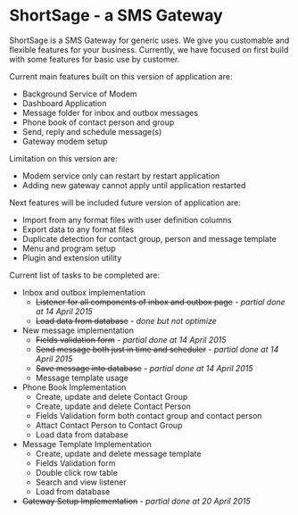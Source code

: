 # ShortSage - a SMS Gateway
ShortSage is a SMS Gateway for generic uses. We give you customable and flexible features for your business.
Currently, we have focused on first build with some features for basic use by customer.

Current main features built on this version of application are:
- Background Service of Modem
- Dashboard Application
- Message folder for inbox and outbox messages
- Phone book of contact person and group
- Send, reply and schedule message(s)
- Gateway modem setup

Limitation on this version are:
- Modem service only can restart by restart application
- Adding new gateway cannot apply until application restarted

Next features will be included future version of application are:
- Import from any format files with user definition columns
- Export data to any format files
- Duplicate detection for contact group, person and message template
- Menu and program setup
- Plugin and extension utility

Current list of tasks to be completed are:
- Inbox and outbox implementation 
   * <del>Listener for all components of inbox and outbox page</del> - <em>partial done at 14 April 2015</em>
   * <del>Load data from database</del> - <em>done but not optimize</em>
- New message implementation
   * <del>Fields validation form</del> - <em>partial done at 14 April 2015</em>
   * <del>Send message both just in time and scheduler</del> - <em>partial done at 14 April 2015</em>
   * <del>Save message into database</del> - <em>partial done at 14 April 2015</em>
   * Message template usage
- Phone Book Implementation
   * Create, update and delete Contact Group
   * Create, update and delete Contact Person
   * Fields Validation form both contact group and contact person
   * Attact Contact Person to Contact Group
   * Load data from database
- Message Template Implementation
   * Create, update and delete message template
   * Fields Validation form
   * Double click row table
   * Search and view listener
   * Load from database
- <del>Gateway Setup Implementation</del> - <em>partial done at 20 April 2015</em>
